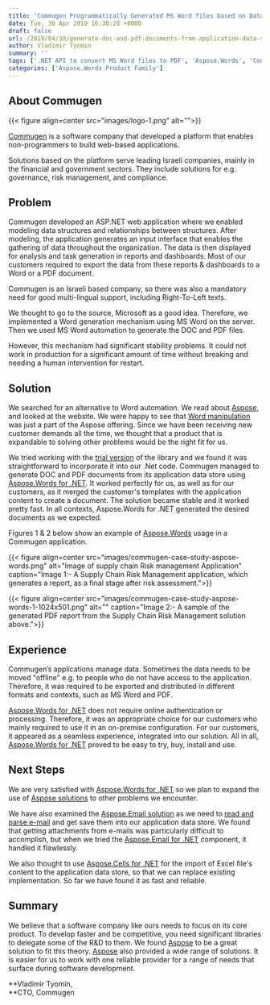 ```yaml
---
title: 'Commugen Programmatically Generated MS Word files based on Dataset and Rendered output to PDF'
date: Tue, 30 Apr 2019 16:30:28 +0000
draft: false
url: /2019/04/30/generate-doc-and-pdf-documents-from-application-data-store/
author: Vladimir Tyomin
summary: ''
tags: ['.NET API to convert MS Word files to PDF', 'Aspose.Words', 'Convert Word files to PDF using Aspose.Words for .NET', 'DOC to PDF conversion', 'Dynamically generate MS Word files based on dataset.', 'Parse Excel worksheet content using Aspose.Cells for .NET', 'Read Email file content using Aspose.Email for .NET', 'Success Stories']
categories: ['Aspose.Words Product Family']
---
```


## About Commugen



{{< figure align=center src="images/logo-1.png" alt="">}}


[Commugen][1] is a software company that developed a platform that enables non-programmers to build web-based applications.

Solutions based on the platform serve leading Israeli companies, mainly in the financial and government sectors. They include solutions for e.g. governance, risk management, and compliance.

## Problem

Commugen developed an ASP.NET web application where we enabled modeling data structures and relationships between structures. After modeling, the application generates an input interface that enables the gathering of data throughout the organization. The data is then displayed for analysis and task generation in reports and dashboards. Most of our customers required to export the data from these reports & dashboards to a Word or a PDF document.

Commugen is an Israeli based company, so there was also a mandatory need for good multi-lingual support, including Right-To-Left texts.

We thought to go to the source, Microsoft as a good idea. Therefore, we implemented a Word generation mechanism using MS Word on the server. Then we used MS Word automation to generate the DOC and PDF files.

However, this mechanism had significant stability problems. It could not work in production for a significant amount of time without breaking and needing a human intervention for restart.

## Solution

We searched for an alternative to Word automation. We read about [Aspose][2], and looked at the website. We were happy to see that [Word manipulation][3] was just a part of the Aspose offering. Since we have been receiving new customer demands all the time, we thought that a product that is expandable to solving other problems would be the right fit for us.

We tried working with the [trial version][4] of the library and we found it was straightforward to incorporate it into our .Net code. Commugen managed to generate DOC and PDF documents from its application data store using [Aspose.Words for .NET][5]. It worked perfectly for us, as well as for our customers, as it merged the customer's templates with the application content to create a document. The solution became stable and it worked pretty fast. In all contexts, Aspose.Words for .NET generated the desired documents as we expected.

Figures 1 & 2 below show an example of [Aspose.Words][6] usage in a Commugen application.



{{< figure align=center src="images/commugen-case-study-aspose-words.png" alt="Image of supply chain Risk management Application" caption="Image 1:- A Supply Chain Risk Management application, which generates a report, as a final stage after risk assessment.">}}




{{< figure align=center src="images/commugen-case-study-aspose-words-1-1024x501.png" alt="" caption="Image 2:- A sample of the generated PDF report from the Supply Chain Risk Management solution above.">}}


## Experience

Commugen’s applications manage data. Sometimes the data needs to be moved "offline" e.g. to people who do not have access to the application. Therefore, it was required to be exported and distributed in different formats and contexts, such as MS Word and PDF.

[Aspose.Words for .NET][7] does not require online authentication or processing. Therefore, it was an appropriate choice for our customers who mainly required to use it in an on-premise configuration. For our customers, it appeared as a seamless experience, integrated into our solution. All in all, [Aspose.Words for .NET][8] proved to be easy to try, buy, install and use.

## Next Steps

We are very satisfied with [Aspose.Words for .NET][9] so we plan to expand the use of [Aspose solutions][10] to other problems we encounter.

We have also examined the [Aspose.Email solution][11] as we need to [read and parse e-mail][12] and get save them into our application data store. We found that getting attachments from e-mails was particularly difficult to accomplish, but when we tried the [Aspose.Email for .NET][13] component, it handled it flawlessly.

We also thought to use [Aspose.Cells for .NET][14] for the import of Excel file's content to the application data store, so that we can replace existing implementation. So far we have found it as fast and reliable.

## Summary

We believe that a software company like ours needs to focus on its core product. To develop faster and be competitive, you need significant libraries to delegate some of the R&D to them. We found [Aspose][15] to be a great solution to fit this theory. [Aspose][16] also provided a wide range of solutions. It is easier for us to work with one reliable provider for a range of needs that surface during software development.

**Vladimir Tyomin,  
**CTO, Commugen




[1]: https://www.commugen.com/en/
[2]: https://www.aspose.com/
[3]: https://docs.aspose.com/display/wordsnet/Features
[4]: https://downloads.aspose.com/words/net
[5]: https://products.aspose.com/words/net
[6]: https://products.aspose.com/words/family
[7]: https://products.aspose.com/words/net
[8]: https://products.aspose.com/words/net
[9]: https://products.aspose.com/words/net
[10]: https://products.aspose.com/
[11]: https://products.aspose.com/email
[12]: https://docs.aspose.com/display/emailnet/Features+Overview
[13]: https://products.aspose.com/email/net
[14]: https://products.aspose.com/cells/net
[15]: https://www.aspose.com/
[16]: https://www.aspose.com/




